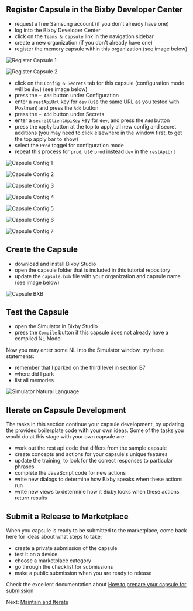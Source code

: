 ## Register Capsule in the Bixby Developer Center

- request a free Samsung account (if you don't already have one)
- log into the Bixby Developer Center
- click on the `Teams & Capsule` link in the navigation sidebar
- create a new organization (if you don't already have one)
- register the memory capsule within this organization (see image below)

![Register Capsule 1](register-capsule-1.png)

![Register Capsule 2](register-capsule-2.png)

- click on the `Config & Secrets` tab for this capsule (configuration mode will be `dev`) (see image below)
- press the `+ Add` button under Configuration
- enter a `restApiUrl` key for `dev` (use the same URL as you tested with Postman) and press the `Add` button 
- press the `+ Add` button under Secrets
- enter a `secretClientApiKey` key for `dev`, and press the `Add` button
- press the `Apply` button at the top to apply all new config and secret additions (you may need to click elsewhere in the window first, to get the top apply bar to show)
- select the `Prod` toggel for configuration mode
- repeat this process for `prod`, use `prod` instead `dev` in the `restApiUrl`

![Capsule Config 1](capsule-config-1.png)

![Capsule Config 2](capsule-config-2.png)

![Capsule Config 3](capsule-config-3.png)

![Capsule Config 4](capsule-config-4.png)

![Capsule Config 5](capsule-config-5.png)

![Capsule Config 6](capsule-config-6.png)

![Capsule Config 7](capsule-config-7.png)

## Create the Capsule

- download and install Bixby Studio
- open the capsule folder that is included in this tutorial repository
- update the `capsule.bxb` file with your organization and capsule name (see image below)

![Capsule BXB](capsule-bxb.png)

## Test the Capsule

- open the Simulator in Bixby Studio
- press the `Compile` button if this capsule does not already have a compiled NL Model

Now you may enter some NL into the Simulator window, try these statements:
- remember that I parked on the third level in section B7
- where did I park
- list all memories

![Simulator Natural Language](simulator-nl.png)

## Iterate on Capsule Development

The tasks in this section continue your capsule development, by updating the provided boilerplate code with
your own ideas. Some of the tasks you would do at this stage with your own capsule are:
- work out the rest api code that differs from the sample capsule
- create concepts and actions for your capsule's unique features
- update the training, to look for the correct responses to particular phrases
- complete the JavaScript code for new actions
- write new dialogs to determine how Bixby speaks when these actions run
- write new views to determine how it Bixby looks when these actions return results

## Submit a Release to Marketplace

When you capsule is ready to be submitted to the marketplace, come back here for ideas about what
steps to take:
- create a private submission of the capsule
- test it on a device
- choose a marketplace category
- go through the checklist for submissions
- make a public submission when you are ready to release

Check the excellent documentation about
[How to prepare your capsule for submission](https://bixbydevelopers.com/dev/docs/dev-guide/developers/deploying.prep-marketplace)

Next: [Maintain and Iterate](07-maintenance-and-iteration.md)

